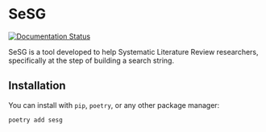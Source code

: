 # SeSG

[![Documentation Status](https://readthedocs.org/projects/sesg/badge/?version=latest)](https://sesg.readthedocs.io/en/latest/?badge=latest)

SeSG is a tool developed to help Systematic Literature Review researchers, specifically at the step of building a search string.

## Installation

You can install with `pip`, `poetry`, or any other package manager:

```bash
poetry add sesg
```

